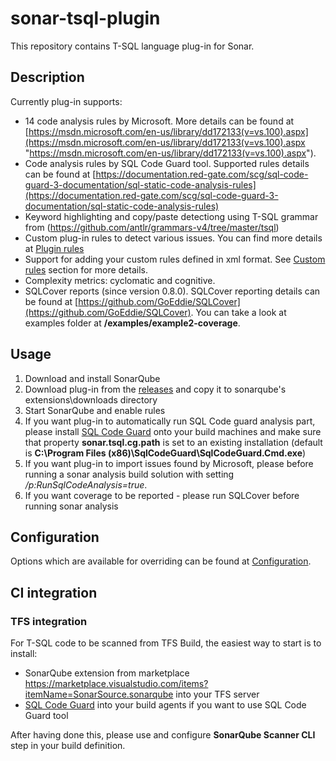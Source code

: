 # sonar-tsql-plugin
This repository contains T-SQL language plug-in for Sonar.

## Description ##
Currently plug-in supports:

- 14 code analysis rules by Microsoft. More details can be found at [https://msdn.microsoft.com/en-us/library/dd172133(v=vs.100).aspx](https://msdn.microsoft.com/en-us/library/dd172133(v=vs.100).aspx "https://msdn.microsoft.com/en-us/library/dd172133(v=vs.100).aspx").
- Code analysis rules by SQL Code Guard tool. Supported rules details can be found at [https://documentation.red-gate.com/scg/sql-code-guard-3-documentation/sql-static-code-analysis-rules](https://documentation.red-gate.com/scg/sql-code-guard-3-documentation/sql-static-code-analysis-rules)
- Keyword highlighting and copy/paste detectiong using T-SQL grammar from (https://github.com/antlr/grammars-v4/tree/master/tsql)
- Custom plug-in rules to detect various issues. You can find more details at [Plugin rules](https://github.com/gretard/sonar-tsql-plugin/wiki/Plugin-rules)
- Support for adding your custom rules defined in xml format. See [Custom rules](https://github.com/gretard/sonar-tsql-plugin/wiki/Custom-rules) section for more details.
- Complexity metrics: cyclomatic and cognitive.
- SQLCover reports (since version 0.8.0). SQLCover reporting details can be found at [https://github.com/GoEddie/SQLCover](https://github.com/GoEddie/SQLCover). You can take a look at examples folder at **/examples/example2-coverage**. 


## Usage ##

1. Download and install SonarQube
2. Download plug-in from the [releases](https://github.com/gretard/sonar-tsql-plugin/releases) and copy it to sonarqube's extensions\downloads directory
3. Start SonarQube and enable rules
4. If you want plug-in to automatically run SQL Code guard analysis part, please install [SQL Code Guard](http://sqlcodeguard.com/ "SQL Code Guard") onto your build machines and make sure that property **sonar.tsql.cg.path** is set to an existing installation (default is **C:\\Program Files (x86)\\SqlCodeGuard\\SqlCodeGuard.Cmd.exe**)
5. If you want plug-in to import issues found by Microsoft, please before running a sonar analysis build solution with setting */p:RunSqlCodeAnalysis=true*. 
6. If you want coverage to be reported - please run SQLCover before running sonar analysis

## Configuration ##
Options which are available for overriding can be found at [Configuration](https://github.com/gretard/sonar-tsql-plugin/wiki/Configuration).

## CI integration ##
### TFS integration ###

For T-SQL code to be scanned from TFS Build, the easiest way to start is to install:

 - SonarQube extension from marketplace https://marketplace.visualstudio.com/items?itemName=SonarSource.sonarqube into your TFS server
 - [SQL Code Guard](http://sqlcodeguard.com/ "SQL Code Guard") into your build agents if you want to use SQL Code Guard tool

After having done this, please use and configure **SonarQube Scanner CLI** step in your build definition. 




